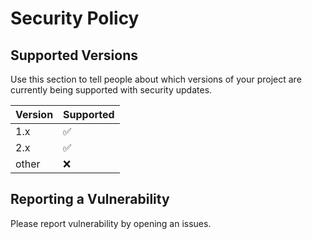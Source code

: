 # Security Policy

## Supported Versions

Use this section to tell people about which versions of your project are
currently being supported with security updates.

| Version | Supported          |
|---------|--------------------|
| 1.x     | :white_check_mark: |
| 2.x     | :white_check_mark: |
| other   | :x:                |

## Reporting a Vulnerability

Please report vulnerability by opening an issues.
